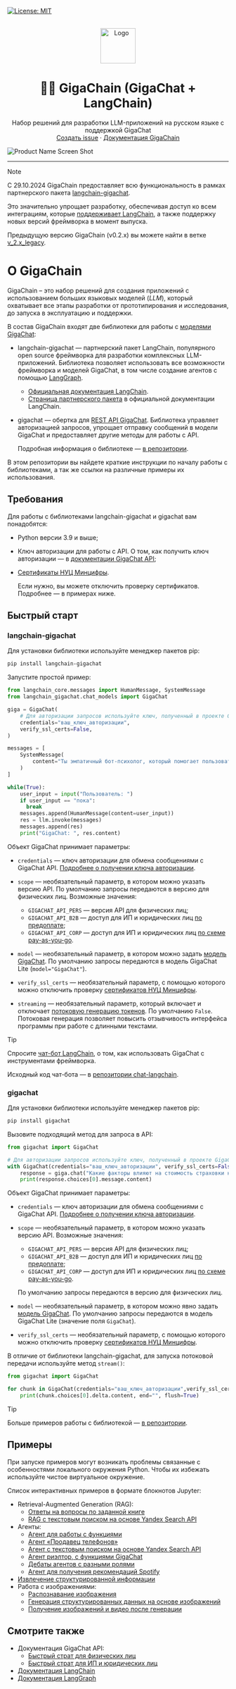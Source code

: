 [![License: MIT](https://img.shields.io/badge/License-MIT-yellow.svg)](https://opensource.org/licenses/MIT)

<br />
<div align="center">

  <a href="https://github.com/ai-forever/gigachain">
    <img src="docs/static/img/logo.png" alt="Logo" width="80" height="80">
  </a>

  <h1 align="center">🦜️🔗 GigaChain (GigaChat + LangChain)</h1>

  <p align="center">
    Набор решений для разработки LLM-приложений на русском языке с поддержкой GigaChat
    <br />
    <a href="https://github.com/ai-forever/gigachain/issues">Создать issue</a>
    ·
    <a href="https://developers.sber.ru/docs/ru/gigachat/sdk/overview">Документация GigaChain</a>
  </p>
</div>


![Product Name Screen Shot](/docs/static/img/logo-with-backgroung.png)

---

> [!NOTE]
> С 29.10.2024 GigaChain предоставляет всю функциональность в рамках партнерского пакета [langchain-gigachat](https://github.com/ai-forever/langchain-gigachat/tree/master/libs/gigachat).
>
> Это значительно упрощает разработку, обеспечивая доступ ко всем интеграциям, которые [поддерживает LangChain](https://python.langchain.com/docs/integrations/providers/), а также поддержку новых версий фреймворка в момент выпуска.
>
> Предыдущую версию GigaChain (v0.2.x) вы можете найти в ветке [v_2.x_legacy](https://github.com/ai-forever/gigachain/tree/v_2.x_legacy).

# О GigaChain

GigaChain – это набор решений для создания приложений с использованием больших языковых моделей (*LLM*), который охватывает все этапы разработки от прототипирования и исследования, до запуска в эксплуатацию и поддержки.

В состав GigaChain входят две библиотеки для работы с [моделями GigaChat](https://developers.sber.ru/docs/ru/gigachat/models):

* langchain-gigachat — партнерский пакет LangChain, популярного open source фреймворка для разработки комплексных LLM-приложений. Библиотека позволяет использовать все возможности фреймворка и моделей GigaChat, в том числе создание агентов с помощью [LangGraph](https://langchain-ai.github.io/langgraph/tutorials/introduction/).
  * [Официальная документация LangChain](https://python.langchain.com/docs/introduction/).
  * [Страница партнерского пакета](https://python.langchain.com/docs/integrations/llms/gigachat/) в официальной документации LangChain.
* gigachat — обертка для [REST API GigaChat](https://developers.sber.ru/docs/ru/gigachat/api/reference/rest/gigachat-api). Библиотека управляет авторизацией запросов, упрощает отправку сообщений в модели GigaChat и предоставляет другие методы для работы с API.

  Подробная информация о библиотеке — [в репозитории](https://github.com/ai-forever/gigachat).

В этом репозитории вы найдете краткие инструкции по началу работы с библиотеками, а так же ссылки на различные примеры их использования.

## Требования

Для работы с библиотеками langchain-gigachat и gigachat вам понадобятся:

* Python версии 3.9 и выше;
* Ключ авторизации для работы с API. О том, как получить ключ авторизации — в [документации GigaChat API](https://developers.sber.ru/docs/ru/gigachat/quickstart/ind-using-api#poluchenie-avtorizatsionnyh-dannyh);
* [Сертификаты НУЦ Минцифры](https://developers.sber.ru/docs/ru/gigachat/certificates).

  Если нужно, вы можете отключить проверку сертификатов. Подробнее — в примерах ниже.

## Быстрый старт

### langchain-gigachat

Для установки библиотеки используйте менеджер пакетов pip:

```sh
pip install langchain-gigachat
```

Запустите простой пример:

```py
from langchain_core.messages import HumanMessage, SystemMessage
from langchain_gigachat.chat_models import GigaChat

giga = GigaChat(
    # Для авторизации запросов используйте ключ, полученный в проекте GigaChat API
    credentials="ваш_ключ_авторизации",
    verify_ssl_certs=False,
)

messages = [
    SystemMessage(
        content="Ты эмпатичный бот-психолог, который помогает пользователю решить его проблемы."
    )
]

while(True):
    user_input = input("Пользователь: ")
    if user_input == "пока":
      break
    messages.append(HumanMessage(content=user_input))
    res = llm.invoke(messages)
    messages.append(res)
    print("GigaChat: ", res.content)
```

Объект GigaChat принимает параметры:

* `credentials` — ключ авторизации для обмена сообщениями с GigaChat API. [Подробнее о получении ключа авторизации](https://developers.sber.ru/docs/ru/gigachat/quickstart/ind-using-api#poluchenie-avtorizatsionnyh-dannyh).
* `scope` — необязательный параметр, в котором можно указать версию API. По умолчанию запросы передаются в версию для физических лиц. Возможные значения:
  
  * `GIGACHAT_API_PERS` — версия API для физических лиц;
  * `GIGACHAT_API_B2B` — доступ для ИП и юридических лиц [по предоплате](https://developers.sber.ru/docs/ru/gigachat/api/tariffs#platnye-pakety2);
  * `GIGACHAT_API_CORP` — доступ для ИП и юридических лиц [по схеме pay-as-you-go](https://developers.sber.ru/docs/ru/gigachat/api/tariffs#oplata-pay-as-you-go).

* `model` — необязательный параметр, в котором можно задать [модель GigaChat](https://developers.sber.ru/docs/ru/gigachat/models). По умолчанию запросы передаются в модель GigaChat Lite (`model="GigaChat"`).
* `verify_ssl_certs` — необязательный параметр, с помощью которого можно отключить проверку [сертификатов НУЦ Минцифры](/https://developers.sber.ru/docs/ru/gigachat/certificates).
* `streaming` — необязательный параметр, который включает и отключает [потоковую генерацию токенов](https://developers.sber.ru/docs/ru/gigachat/api/response-token-streaming). По умолчанию `False`. Потоковая генерация позволяет повысить отзывчивость интерфейса программы при работе с длинными текстами.

> [!TIP]
> Спросите [чат-бот LangChain](https://chat.langchain.com/), о том, как использовать GigaChat с инструментами фреймворка.
> 
> Исходный код чат-бота — в [репозитории chat-langchain](https://github.com/langchain-ai/chat-langchain).

### gigachat

Для установки библиотеки используйте менеджер пакетов pip:

```sh
pip install gigachat
```

Вызовите подходящий метод для запроса в API:

```py
from gigachat import GigaChat

# Для авторизации запросов используйте ключ, полученный в проекте GigaChat API
with GigaChat(credentials="ваш_ключ_авторизации", verify_ssl_certs=False) as giga:
    response = giga.chat("Какие факторы влияют на стоимость страховки на дом?")
    print(response.choices[0].message.content)
```

Объект GigaChat принимает параметры:

* `credentials` — ключ авторизации для обмена сообщениями с GigaChat API. [Подробнее о получении ключа авторизации](https://developers.sber.ru/docs/ru/gigachat/quickstart/ind-using-api#poluchenie-avtorizatsionnyh-dannyh).
* `scope` — необязательный параметр, в котором можно указать версию API. Возможные значения:
  
  * `GIGACHAT_API_PERS` — версия API для физических лиц;
  * `GIGACHAT_API_B2B` — доступ для ИП и юридических лиц [по предоплате](https://developers.sber.ru/docs/ru/gigachat/api/tariffs#platnye-pakety2);
  * `GIGACHAT_API_CORP` — доступ для ИП и юридических лиц [по схеме pay-as-you-go](https://developers.sber.ru/docs/ru/gigachat/api/tariffs#oplata-pay-as-you-go).

  По умолчанию запросы передаются в версию для физических лиц.

* `model` — необязательный параметр, в котором можно явно задать [модель GigaChat](https://developers.sber.ru/docs/ru/gigachat/models). По умолчанию запросы передаются в модель GigaChat Lite (значение поля `GigaChat`).
* `verify_ssl_certs` — необязательный параметр, с помощью которого можно отключить проверку [сертификатов НУЦ Минцифры](/https://developers.sber.ru/docs/ru/gigachat/certificates).

В отличие от библиотеки langchain-gigachat, для запуска потоковой передачи используйте метод `stream()`:

```py
from gigachat import GigaChat

for chunk in GigaChat(credentials="ваш_ключ_авторизации",verify_ssl_certs=False, scope="GIGACHAT_API_PERS", model="GigaChat-Max").stream("Напиши рассказ про двух котят."):
    print(chunk.choices[0].delta.content, end="", flush=True)
```
> [!TIP]
> Больше примеров работы с библиотекой — [в репозитории](https://github.com/ai-forever/gigachat/tree/main/examples).

## Примеры

При запуске примеров могут возникать проблемы связанные с особенностями локального окружения Python.
Чтобы их избежать используйте чистое виртуальное окружение.

Список интерактивных примеров в формате блокнотов Jupyter:

* Retrieval-Augmented Generation (RAG):
  * [Ответы на вопросы по заданной книге](/docs/docs_ru/cookbook/gigachat_qa.ipynb)
  * [RAG с текстовым поиском на основе Yandex Search API](/cookbook/yandex_search/retriever.ipynb)
* Агенты:
  * [Агент для работы с функциями](/docs/docs_ru/cookbook/gigachat_functions_agent.ipynb)
  * [Агент «Продавец телефонов»](/docs/docs_ru/cookbook/agents/gigachat_phone_agent.ipynb)
  * [Агент с текстовым поиском на основе Yandex Search API](/cookbook/yandex_search/tool.ipynb)
  * [Агент риэлтор, с функциями GigaChat](/cookbook/realestate/realestate.ipynb)
  * [Дебаты агентов с разными ролями](/cookbook/agent_debates/README.md)
  * [Агент для получения рекомендаций Spotify](/docs/docs_ru/cookbook/playlists.ipynb)
* [Извлечение структурированной информации](/docs/docs_ru/cookbook/extraction.ipynb)
* Работа с изображениями:
  * [Распознавание изображения](/cookbook/gigachat_vision/gigachat_vision_simple.ipynb)
  * [Генерация структурированных данных на основе изображений](/cookbook/gigachat_vision/gigachat_vision.ipynb)
  * [Получение изображений и видео после генерации](/cookbook/images_and_videos/gigachat_with_images.ipynb)

## Смотрите также

* Документация GigaChat API:
  * [Быстрый страт для физических лиц](https://developers.sber.ru/docs/ru/gigachat/individuals-quickstart)
  * [Быстрый страт для ИП и юридических лиц](https://developers.sber.ru/docs/ru/gigachat/legal-quickstart)
* [Документация LangChain](https://python.langchain.com/docs/introduction/)
* [Документация LangGraph](https://langchain-ai.github.io/langgraph/tutorials/introduction/)
